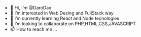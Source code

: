 - 👋 Hi, I’m @DaroDax
- 👀 I’m interested in Web Desing and FullStack way
- 🌱 I’m currently learning React and Node tecnologies
- 💞️ I’m looking to collaborate on PHP,HTML,CSS,JAVASCRIPT
- 📫 How to reach me ...

<!---
DaroDax/DaroDax is a ✨ special ✨ repository because its `README.md` (this file) appears on your GitHub profile.
You can click the Preview link to take a look at your changes.
--->
